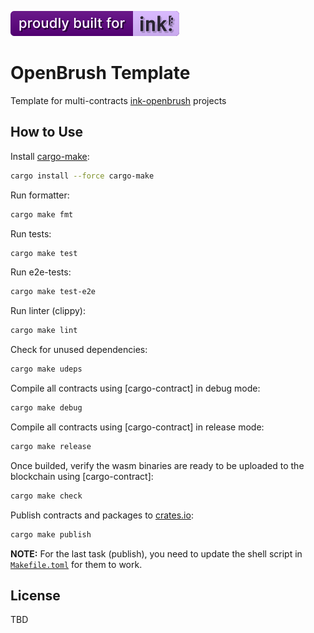 [![Built with ink!](https://raw.githubusercontent.com/paritytech/ink/master/.images/built-for-ink.svg)](https://github.com/paritytech/ink)

# OpenBrush Template

Template for multi-contracts [ink-openbrush](https://github.com/727-Ventures/openbrush-contracts) projects

## How to Use

Install [cargo-make](https://sagiegurari.github.io/cargo-make/):

```sh
cargo install --force cargo-make
```

Run formatter:

```sh
cargo make fmt
```

Run tests:

```sh
cargo make test
```

Run e2e-tests:

```sh
cargo make test-e2e
```

Run linter (clippy):

```sh
cargo make lint
```

Check for unused dependencies:

```sh
cargo make udeps
```

Compile all contracts using [cargo-contract] in debug mode:

```sh
cargo make debug
```

Compile all contracts using [cargo-contract] in release mode:

```sh
cargo make release
```

Once builded, verify the wasm binaries are ready to be uploaded to the blockchain using [cargo-contract]:

```sh
cargo make check
```

Publish contracts and packages to [crates.io](https://crates.io/):

```sh
cargo make publish
```

**NOTE:** For the last task (publish), you need to update the shell script in [`Makefile.toml`](./Makefile.toml) for them to work.

## License

TBD
